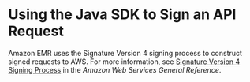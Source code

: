 # Using the Java SDK to Sign an API Request<a name="API_SignatureSampleCode"></a>

Amazon EMR uses the Signature Version 4 signing process to construct signed requests to AWS\. For more information, see [Signature Version 4 Signing Process](https://docs.aws.amazon.com/general/latest/gr//signature-version-4.html) in the *Amazon Web Services General Reference*\.